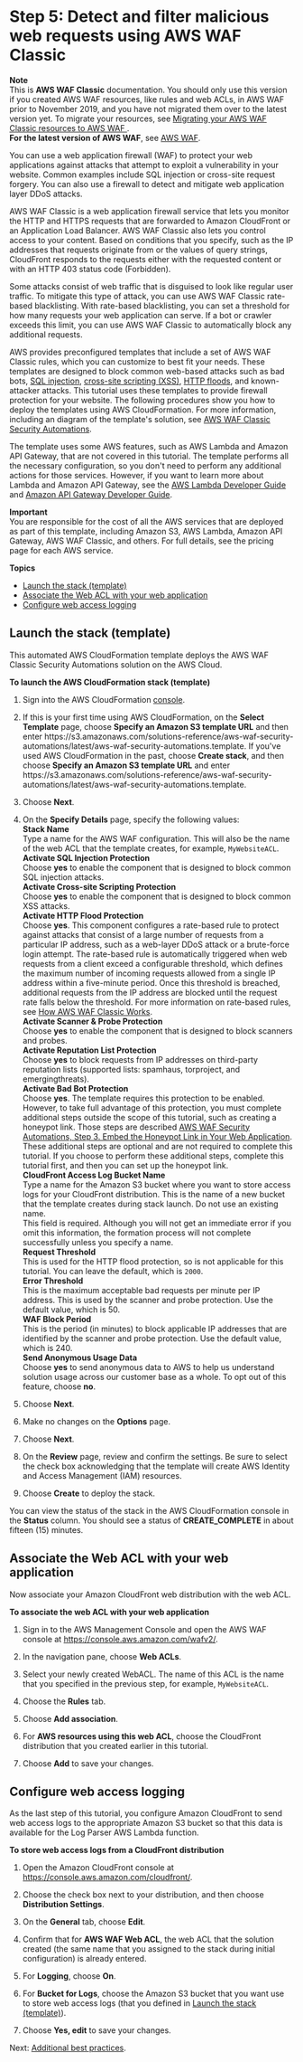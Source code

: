 # Step 5: Detect and filter malicious web requests using AWS WAF Classic<a name="classic-tutorials-ddos-cross-service-WAF"></a>

**Note**  
This is **AWS WAF Classic** documentation\. You should only use this version if you created AWS WAF resources, like rules and web ACLs, in AWS WAF prior to November 2019, and you have not migrated them over to the latest version yet\. To migrate your resources, see [Migrating your AWS WAF Classic resources to AWS WAF ](waf-migrating-from-classic.md)\.  
**For the latest version of AWS WAF**, see [AWS WAF](waf-chapter.md)\. 

You can use a web application firewall \(WAF\) to protect your web applications against attacks that attempt to exploit a vulnerability in your website\. Common examples include SQL injection or cross\-site request forgery\. You can also use a firewall to detect and mitigate web application layer DDoS attacks\. 

AWS WAF Classic is a web application firewall service that lets you monitor the HTTP and HTTPS requests that are forwarded to Amazon CloudFront or an Application Load Balancer\. AWS WAF Classic also lets you control access to your content\. Based on conditions that you specify, such as the IP addresses that requests originate from or the values of query strings, CloudFront responds to the requests either with the requested content or with an HTTP 403 status code \(Forbidden\)\. 

Some attacks consist of web traffic that is disguised to look like regular user traffic\. To mitigate this type of attack, you can use AWS WAF Classic rate\-based blacklisting\. With rate\-based blacklisting, you can set a threshold for how many requests your web application can serve\. If a bot or crawler exceeds this limit, you can use AWS WAF Classic to automatically block any additional requests\.

AWS provides preconfigured templates that include a set of AWS WAF Classic rules, which you can customize to best fit your needs\. These templates are designed to block common web\-based attacks such as bad bots, [SQL injection](https://en.wikipedia.org/wiki/SQL_injection), [cross\-site scripting \(XSS\)](https://en.wikipedia.org/wiki/Cross-site_scripting), [HTTP floods](https://en.wikipedia.org/wiki/HTTP_Flood), and known\-attacker attacks\. This tutorial uses these templates to provide firewall protection for your website\. The following procedures show you how to deploy the templates using AWS CloudFormation\. For more information, including an diagram of the template's solution, see [AWS WAF Classic Security Automations](https://aws.amazon.com/answers/security/aws-waf-security-automations/)\. 

The template uses some AWS features, such as AWS Lambda and Amazon API Gateway, that are not covered in this tutorial\. The template performs all the necessary configuration, so you don't need to perform any additional actions for those services\. However, if you want to learn more about Lambda and Amazon API Gateway, see the [AWS Lambda Developer Guide](https://docs.aws.amazon.com/lambda/latest/dg/) and [Amazon API Gateway Developer Guide](https://docs.aws.amazon.com/apigateway/latest/developerguide/)\.

**Important**  
You are responsible for the cost of all the AWS services that are deployed as part of this template, including Amazon S3, AWS Lambda, Amazon API Gateway, AWS WAF Classic, and others\. For full details, see the pricing page for each AWS service\.

**Topics**
+ [Launch the stack \(template\)](#classic-tutorials-ddos-cross-service-waf-launch)
+ [Associate the Web ACL with your web application](#classic-tutorials-ddos-cross-service-waf-associate)
+ [Configure web access logging](#classic-tutorials-ddos-cross-service-waf-store)

## Launch the stack \(template\)<a name="classic-tutorials-ddos-cross-service-waf-launch"></a>

This automated AWS CloudFormation template deploys the AWS WAF Classic Security Automations solution on the AWS Cloud\. 

**To launch the AWS CloudFormation stack \(template\)**

1. Sign into the AWS CloudFormation [console](https://console.aws.amazon.com/cloudformation/)\.

1. If this is your first time using AWS CloudFormation, on the **Select Template** page, choose **Specify an Amazon S3 template URL** and then enter https://s3\.amazonaws\.com/solutions\-reference/aws\-waf\-security\-automations/latest/aws\-waf\-security\-automations\.template\. If you've used AWS CloudFormation in the past, choose **Create stack**, and then choose **Specify an Amazon S3 template URL** and enter https://s3\.amazonaws\.com/solutions\-reference/aws\-waf\-security\-automations/latest/aws\-waf\-security\-automations\.template\.

1.  Choose **Next**\.

1. On the **Specify Details** page, specify the following values:  
**Stack Name**  
Type a name for the AWS WAF configuration\. This will also be the name of the web ACL that the template creates, for example, `MyWebsiteACL`\.  
**Activate SQL Injection Protection**  
Choose **yes** to enable the component that is designed to block common SQL injection attacks\.  
**Activate Cross\-site Scripting Protection**  
Choose **yes** to enable the component that is designed to block common XSS attacks\.   
**Activate HTTP Flood Protection**  
Choose **yes**\. This component configures a rate\-based rule to protect against attacks that consist of a large number of requests from a particular IP address, such as a web\-layer DDoS attack or a brute\-force login attempt\. The rate\-based rule is automatically triggered when web requests from a client exceed a configurable threshold, which defines the maximum number of incoming requests allowed from a single IP address within a five\-minute period\. Once this threshold is breached, additional requests from the IP address are blocked until the request rate falls below the threshold\. For more information on rate\-based rules, see [How AWS WAF Classic Works](http://docs.aws.amazon.com/waf/latest/developerguide/how-aws-waf-works.html)\.  
**Activate Scanner & Probe Protection**  
Choose **yes** to enable the component that is designed to block scanners and probes\.  
**Activate Reputation List Protection**  
Choose **yes** to block requests from IP addresses on third\-party reputation lists \(supported lists: spamhaus, torproject, and emergingthreats\)\.   
**Activate Bad Bot Protection**  
Choose **yes**\. The template requires this protection to be enabled\. However, to take full advantage of this protection, you must complete additional steps outside the scope of this tutorial, such as creating a honeypot link\. Those steps are described [AWS WAF Security Automations, Step 3\. Embed the Honeypot Link in Your Web Application](http://docs.aws.amazon.com/solutions/latest/aws-waf-security-automations/deployment.html)\. These additional steps are optional and are not required to complete this tutorial\. If you choose to perform these additional steps, complete this tutorial first, and then you can set up the honeypot link\.  
**CloudFront Access Log Bucket Name**  
Type a name for the Amazon S3 bucket where you want to store access logs for your CloudFront distribution\. This is the name of a new bucket that the template creates during stack launch\. Do not use an existing name\.   
This field is required\. Although you will not get an immediate error if you omit this information, the formation process will not complete successfully unless you specify a name\.  
**Request Threshold**  
This is used for the HTTP flood protection, so is not applicable for this tutorial\. You can leave the default, which is `2000`\.  
**Error Threshold**  
This is the maximum acceptable bad requests per minute per IP address\. This is used by the scanner and probe protection\. Use the default value, which is 50\.  
**WAF Block Period**  
This is the period \(in minutes\) to block applicable IP addresses that are identified by the scanner and probe protection\. Use the default value, which is 240\.  
**Send Anonymous Usage Data**  
Choose **yes** to send anonymous data to AWS to help us understand solution usage across our customer base as a whole\. To opt out of this feature, choose **no**\. 

1. Choose **Next**\.

1. Make no changes on the **Options** page\.

1. Choose **Next**\.

1. On the **Review** page, review and confirm the settings\. Be sure to select the check box acknowledging that the template will create AWS Identity and Access Management \(IAM\) resources\. 

1. Choose **Create** to deploy the stack\.

You can view the status of the stack in the AWS CloudFormation console in the **Status** column\. You should see a status of **CREATE\_COMPLETE** in about fifteen \(15\) minutes\. 

## Associate the Web ACL with your web application<a name="classic-tutorials-ddos-cross-service-waf-associate"></a>

Now associate your Amazon CloudFront web distribution with the web ACL\. 

**To associate the web ACL with your web application**

1. Sign in to the AWS Management Console and open the AWS WAF console at [https://console\.aws\.amazon\.com/wafv2/](https://console.aws.amazon.com/wafv2/)\. 

1. In the navigation pane, choose **Web ACLs**\.

1. Select your newly created WebACL\. The name of this ACL is the name that you specified in the previous step, for example, `MyWebsiteACL`\.

1. Choose the **Rules** tab\.

1. Choose **Add association**\.

1. For **AWS resources using this web ACL**, choose the CloudFront distribution that you created earlier in this tutorial\.

1. Choose **Add** to save your changes\.

## Configure web access logging<a name="classic-tutorials-ddos-cross-service-waf-store"></a>

As the last step of this tutorial, you configure Amazon CloudFront to send web access logs to the appropriate Amazon S3 bucket so that this data is available for the Log Parser AWS Lambda function\. 

**To store web access logs from a CloudFront distribution**

1. Open the Amazon CloudFront console at [https://console\.aws\.amazon\.com/cloudfront/](https://console.aws.amazon.com/cloudfront/)\.

1. Choose the check box next to your distribution, and then choose **Distribution Settings**\.

1. On the **General** tab, choose **Edit**\.

1. Confirm that for **AWS WAF Web ACL**, the web ACL that the solution created \(the same name that you assigned to the stack during initial configuration\) is already entered\.

1. For **Logging**, choose **On**\. 

1. For **Bucket for Logs**, choose the Amazon S3 bucket that you want use to store web access logs \(that you defined in [Launch the stack \(template\)](#classic-tutorials-ddos-cross-service-waf-launch)\)\.

1. Choose **Yes, edit** to save your changes\.

Next: [Additional best practices](classic-tutorials-ddos-cross-service-best-practices.md)\.